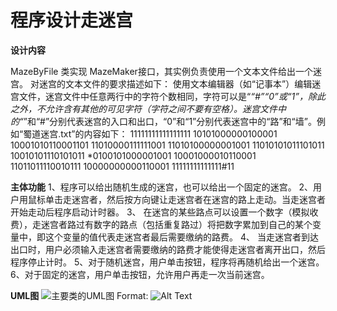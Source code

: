 # 程序设计走迷宫
**设计内容**

MazeByFile 类实现 MazeMaker接口，其实例负责使用一个文本文件给出一个迷宫。
对迷宫的文本文件的要求描述如下：
使用文本编辑器（如“记事本”）编辑迷宫文件，迷宫文件中任意两行中的字符个数相同，字符可以是“*“#”“0”或“1”，除此之外，不允许含有其他的可见字符（字符之间不要有空格）。迷宫文件中的“*”和“#”分别代表迷宫的入口和出口，“0”和“1”分别代表迷宫中的“路”和“墙”。例如“蜀道迷宫.txt”的内容如下：
11111111111111111
10101000000100001
10001010110001101
11010000111111001
11010100000001001
11010101011101011
10010101110101011
*0100101000001001
10001000010110001
11011011110010111
10000000000110001
11111111111111#11

**主体功能**
1、程序可以给出随机生成的迷宫，也可以给出一个固定的迷宫。
2、用户用鼠标单击走迷宫者，然后按方向键让走迷宫者在迷宫的路上走动。当走迷宫者开始走动后程序启动计时器。
3、 在迷宫的某些路点可以设置一个数字（模拟收费），走迷宫者路过有数字的路点（包括重复路过）将把数字累加到自己的某个变量中，即这个变量的值代表走迷宫者最后需要缴纳的路费。
4、 当走迷宫者到达出口时，用户必须输入走迷宫者需要缴纳的路费才能使得走迷宫者离开出口，然后程序停止计时。
5、对于随机迷宫，用户单击按钮，程序将再随机给出一个迷宫。 
6、对于固定的迷宫，用户单击按钮，允许用户再走一次当前迷宫。

**UML图**
![主要类的UML图](/下载/主要类的UML图1.png)
Format: ![Alt Text](url)
